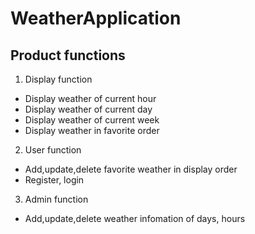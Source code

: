 # WeatherApplication
## Product functions
1. Display function
* Display weather of current hour
* Display weather of current day
* Display weather of current week
* Display weather in favorite order
2. User function
* Add,update,delete favorite weather in display order
* Register, login
3. Admin function
* Add,update,delete weather infomation of days, hours
